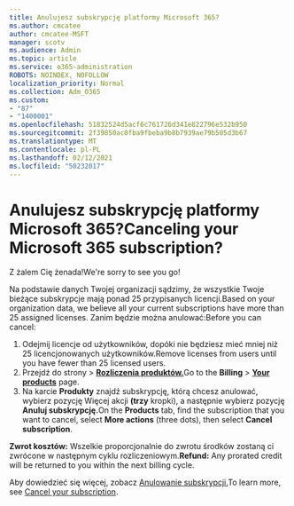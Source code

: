 ```yaml
---
title: Anulujesz subskrypcję platformy Microsoft 365?
ms.author: cmcatee
author: cmcatee-MSFT
manager: scotv
ms.audience: Admin
ms.topic: article
ms.service: o365-administration
ROBOTS: NOINDEX, NOFOLLOW
localization_priority: Normal
ms.collection: Adm_O365
ms.custom:
- "87"
- "1400001"
ms.openlocfilehash: 51832524d5acf6c761726d341e822796e532b950
ms.sourcegitcommit: 2f39850ac0fba9fbeba9b8b7939ae79b505d3b67
ms.translationtype: MT
ms.contentlocale: pl-PL
ms.lasthandoff: 02/12/2021
ms.locfileid: "50232017"
---
```

# <a name="canceling-your-microsoft-365-subscription"></a><span data-ttu-id="23a04-102">Anulujesz subskrypcję platformy Microsoft 365?</span><span class="sxs-lookup"><span data-stu-id="23a04-102">Canceling your Microsoft 365 subscription?</span></span>

<span data-ttu-id="23a04-103">Z żalem Cię żenada!</span><span class="sxs-lookup"><span data-stu-id="23a04-103">We're sorry to see you go!</span></span>
  
<span data-ttu-id="23a04-104">Na podstawie danych Twojej organizacji sądzimy, że wszystkie Twoje bieżące subskrypcje mają ponad 25 przypisanych licencji.</span><span class="sxs-lookup"><span data-stu-id="23a04-104">Based on your organization data, we believe all your current subscriptions have more than 25 assigned licenses.</span></span> <span data-ttu-id="23a04-105">Zanim będzie można anulować:</span><span class="sxs-lookup"><span data-stu-id="23a04-105">Before you can cancel:</span></span>

1. <span data-ttu-id="23a04-106">Odejmij licencje od użytkowników, dopóki nie będziesz mieć mniej niż 25 licencjonowanych użytkowników.</span><span class="sxs-lookup"><span data-stu-id="23a04-106">Remove licenses from users until you have fewer than 25 licensed users.</span></span>
2. <span data-ttu-id="23a04-107">Przejdź do  strony \> **[Rozliczenia produktów.](https://go.microsoft.com/fwlink/p/?linkid=842054)**</span><span class="sxs-lookup"><span data-stu-id="23a04-107">Go to the **Billing** \> **[Your products](https://go.microsoft.com/fwlink/p/?linkid=842054)** page.</span></span>
3. <span data-ttu-id="23a04-108">Na karcie **Produkty** znajdź subskrypcję, którą chcesz anulować, wybierz pozycję Więcej akcji **(trzy** kropki), a następnie wybierz pozycję **Anuluj subskrypcję.**</span><span class="sxs-lookup"><span data-stu-id="23a04-108">On the **Products** tab, find the subscription that you want to cancel, select **More actions** (three dots), then select **Cancel subscription**.</span></span>

<span data-ttu-id="23a04-109">**Zwrot kosztów:** Wszelkie proporcjonalnie do zwrotu środków zostaną ci zwrócone w następnym cyklu rozliczeniowym.</span><span class="sxs-lookup"><span data-stu-id="23a04-109">**Refund:** Any prorated credit will be returned to you within the next billing cycle.</span></span>

<span data-ttu-id="23a04-110">Aby dowiedzieć się więcej, zobacz [Anulowanie subskrypcji.](https://docs.microsoft.com/microsoft-365/commerce/subscriptions/cancel-your-subscription)</span><span class="sxs-lookup"><span data-stu-id="23a04-110">To learn more, see [Cancel your subscription](https://docs.microsoft.com/microsoft-365/commerce/subscriptions/cancel-your-subscription).</span></span>